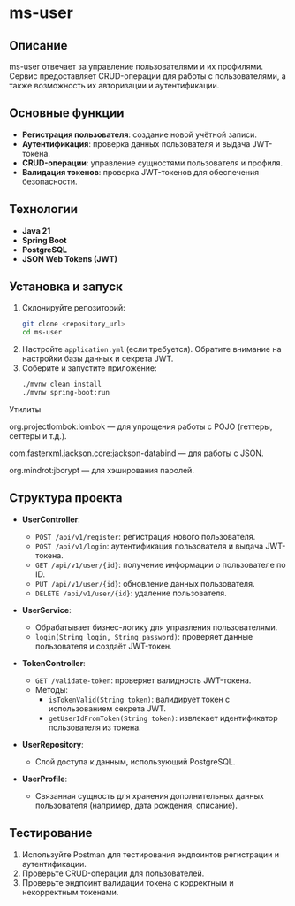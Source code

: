 # ms-user

## Описание

ms-user отвечает за управление пользователями и их профилями. Сервис предоставляет CRUD-операции для работы с пользователями, а также возможность их авторизации и аутентификации.

## Основные функции

- **Регистрация пользователя**: создание новой учётной записи.
- **Аутентификация**: проверка данных пользователя и выдача JWT-токена.
- **CRUD-операции**: управление сущностями пользователя и профиля.
- **Валидация токенов**: проверка JWT-токенов для обеспечения безопасности.

## Технологии

- **Java 21**
- **Spring Boot**
- **PostgreSQL**
- **JSON Web Tokens (JWT)**

## Установка и запуск

1. Склонируйте репозиторий:
   ```bash
   git clone <repository_url>
   cd ms-user
   ```
2. Настройте `application.yml` (если требуется). Обратите внимание на настройки базы данных и секрета JWT.
3. Соберите и запустите приложение:
   ```bash
   ./mvnw clean install
   ./mvnw spring-boot:run
   ```
Утилиты

org.projectlombok:lombok — для упрощения работы с POJO (геттеры, сеттеры и т.д.).

com.fasterxml.jackson.core:jackson-databind — для работы с JSON.

org.mindrot:jbcrypt — для хэширования паролей.
## Структура проекта

- **UserController**:

  - `POST /api/v1/register`: регистрация нового пользователя.
  - `POST /api/v1/login`: аутентификация пользователя и выдача JWT-токена.
  - `GET /api/v1/user/{id}`: получение информации о пользователе по ID.
  - `PUT /api/v1/user/{id}`: обновление данных пользователя.
  - `DELETE /api/v1/user/{id}`: удаление пользователя.

- **UserService**:

  - Обрабатывает бизнес-логику для управления пользователями.
  - `login(String login, String password)`: проверяет данные пользователя и создаёт JWT-токен.

- **TokenController**:

  - `GET /validate-token`: проверяет валидность JWT-токена.
  - Методы:
    - `isTokenValid(String token)`: валидирует токен с использованием секрета JWT.
    - `getUserIdFromToken(String token)`: извлекает идентификатор пользователя из токена.

- **UserRepository**:

  - Слой доступа к данным, использующий PostgreSQL.

- **UserProfile**:

  - Связанная сущность для хранения дополнительных данных пользователя (например, дата рождения, описание).

## Тестирование

1. Используйте Postman для тестирования эндпоинтов регистрации и аутентификации.
2. Проверьте CRUD-операции для пользователей.
3. Проверьте эндпоинт валидации токена с корректным и некорректным токенами.

##

